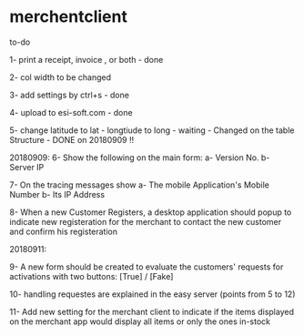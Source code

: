 # merchentclient

to-do

1- print a receipt, invoice , or both - done

2- col width to be changed

3- add settings by ctrl+s - done

4- upload to esi-soft.com - done

5-  change latitude to lat - longtiude to long  - waiting - Changed on the table Structure - DONE on 20180909 !!

20180909:
6-  Show the following on the main form:
    a-  Version No.
    b-  Server IP
    
7-  On the tracing messages show 
    a-  The mobile Application's Mobile Number 
    b-  Its IP Address

8-  When a new Customer Registers, a desktop application should popup to indicate new registeration for the merchant to contact the new customer and confirm his registeration

20180911:

9-  A new form should be created to evaluate the customers' requests for activations with two buttons: [True] / [Fake]

10- handling requestes are explained in the easy server (points from 5 to 12)

11- Add new setting for the merchant client to indicate if the items displayed on the merchant app would display all items or only the ones in-stock
